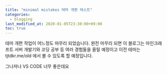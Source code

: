 ```yaml
---
title: "minimal mistakes 테마 개편 테스트"
categories: 
  - blogging
last_modified_at: 2020-01-05T23:30:00+09:00
toc: true
---
```

테마 개편 작업이 어느정도 마무리 되었습니다.
완전 마무리 되면 이 블로그는 마인크래프트 서버 개발기와 코딩 공부 등 여러 경험들을
올릴 예정이고 이전 테마는 tjtdkr.me/old 에서 볼 수 있도록 할 예정입니다.

그나저나 VS CODE 너무 좋은데요
